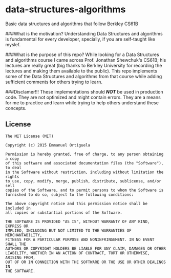 # data-structures-algorithms
Basic data structures and algorithms that follow Berkley CS61B

###What is the motivation?
Understanding Data Structures and algorithms is fundamental for every developer, specially, if you are self-taught like myslef. 

###What is the purpose of this repo?
While looking for a Data Structures and algorithms course I came across Prof. Jonathan Shewchuk's CS61B; his lectures are really great (big thanks to Berkley University for recording the lectures and making them available to the public). This repo implements some of the Data Structures and algorithms from that course while adding sufficient comments for others trying to learn.

###Disclamer!!!
These implementations should ***NOT*** be used in production code. They are not optimized and might contain errors. They are a means for me to practice and learn while trying to help others understand these concepts.

License
-------

    The MIT License (MIT)

    Copyright (c) 2015 Emmanuel Ortiguela

    Permission is hereby granted, free of charge, to any person obtaining a copy
    of this software and associated documentation files (the "Software"), to deal
    in the Software without restriction, including without limitation the rights
    to use, copy, modify, merge, publish, distribute, sublicense, and/or sell
    copies of the Software, and to permit persons to whom the Software is
    furnished to do so, subject to the following conditions:

    The above copyright notice and this permission notice shall be included in
    all copies or substantial portions of the Software.

    THE SOFTWARE IS PROVIDED "AS IS", WITHOUT WARRANTY OF ANY KIND, EXPRESS OR
    IMPLIED, INCLUDING BUT NOT LIMITED TO THE WARRANTIES OF MERCHANTABILITY,
    FITNESS FOR A PARTICULAR PURPOSE AND NONINFRINGEMENT. IN NO EVENT SHALL THE
    AUTHORS OR COPYRIGHT HOLDERS BE LIABLE FOR ANY CLAIM, DAMAGES OR OTHER
    LIABILITY, WHETHER IN AN ACTION OF CONTRACT, TORT OR OTHERWISE, ARISING FROM,
    OUT OF OR IN CONNECTION WITH THE SOFTWARE OR THE USE OR OTHER DEALINGS IN
    THE SOFTWARE.